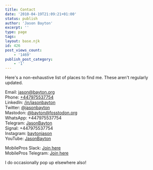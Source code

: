 ```yaml
---
title: Contact
date: '2010-04-19T21:09:21+01:00'
status: publish
author: 'Jason Bayton'
excerpt: ''
type: page
tags: 
layout: base.njk
id: 426
post_views_count:
    - '1469'
publish_post_category:
    - '1'
---
```

Here's a non-exhaustive list of places to find me. These aren't regularly updated. 

Email: [jason@bayton.org](mailto:jason@bayton.org)  
Phone: [+447975537754](tel:+447975537754)  
LinkedIn: [/in/jasonbayton](https://linkedin.com/in/jasonbayton)  
Twitter: [@jasonbayton](https://twitter.com/jasonbayton)  
Mastodon: [@bayton@fosstodon.org](https://fosstodon.org/@bayton)  
WhatsApp: +447975537754  
Telegram: [JasonBayton](https://t.me/JasonBayton)  
Signal: +447975537754  
Instagram: [baytonjason](https://instagram.com/baytonjason)  
YouTube: [JasonBayton](https://youtube.com/@jasonbayton) 

MobilePros Slack: [Join here](https://join.slack.com/t/mobilxperts/shared_invite/zt-3wrzh2o5-e5w8qSyiGF8AcH8_VErDCg)  
MobilePros Telegram: [Join here](https://t.me/Mobile_Pros)

I do occasionally pop up elsewhere also!